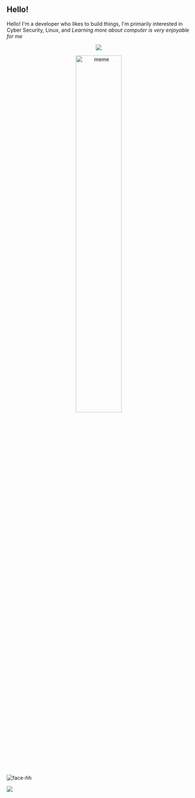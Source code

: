 ## Hello!

Hello! I'm a developer who likes to build things, I'm primarily interested in Cyber Security, Linux, and *Learning more about computer is very enjoyable for me*

<p align="center">
<img src="https://readme-typing-svg.demolab.com?font=Iosevka+Nerd+Font&weight=900&pause=1000&color=6791C9&background=0C0E0F00&center=true&vCenter=true&width=435&lines=Touch+Some+Grass"/>


<p align="center">
<img src="https://github.com/Rainax1/Rainax1/blob/main/meme.gif" alt="meme" title="funny" width="50%"/>


![face-hh](https://github-readme-stats.vercel.app/api/top-langs?username=Rainax1&show_icons=true&theme=tokyonight&layout=compact)


![](https://komarev.com/ghpvc/?username=Rainax1&color=15a3a3)
